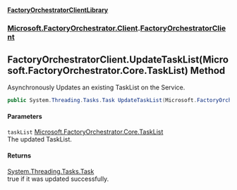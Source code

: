 #### [FactoryOrchestratorClientLibrary](./FactoryOrchestratorClientLibrary.md 'FactoryOrchestratorClientLibrary')
### [Microsoft.FactoryOrchestrator.Client](./Microsoft-FactoryOrchestrator-Client.md 'Microsoft.FactoryOrchestrator.Client').[FactoryOrchestratorClient](./Microsoft-FactoryOrchestrator-Client-FactoryOrchestratorClient.md 'Microsoft.FactoryOrchestrator.Client.FactoryOrchestratorClient')
## FactoryOrchestratorClient.UpdateTaskList(Microsoft.FactoryOrchestrator.Core.TaskList) Method
Asynchronously Updates an existing TaskList on the Service.  
```csharp
public System.Threading.Tasks.Task UpdateTaskList(Microsoft.FactoryOrchestrator.Core.TaskList taskList);
```
#### Parameters
<a name='Microsoft-FactoryOrchestrator-Client-FactoryOrchestratorClient-UpdateTaskList(Microsoft-FactoryOrchestrator-Core-TaskList)-taskList'></a>
`taskList` [Microsoft.FactoryOrchestrator.Core.TaskList](https://docs.microsoft.com/en-us/dotnet/api/Microsoft.FactoryOrchestrator.Core.TaskList 'Microsoft.FactoryOrchestrator.Core.TaskList')  
The updated TaskList.  
  
#### Returns
[System.Threading.Tasks.Task](https://docs.microsoft.com/en-us/dotnet/api/System.Threading.Tasks.Task 'System.Threading.Tasks.Task')  
true if it was updated successfully.  
